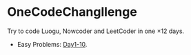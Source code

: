 # OneCodeChangllenge

Try to code Luogu, Nowcoder and LeetCoder in one $\times 12$ days.

- Easy Problems: [Day1-10](./Day1-10/).
